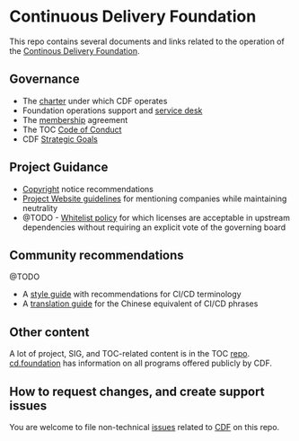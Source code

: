 # Continuous Delivery Foundation

This repo contains several documents and links related to the operation of the [Continous Delivery Foundation](https://cd.foundation).

## Governance

* The [charter](https://github.com/cdfoundation/charter) under which CDF operates
* Foundation operations support and [service desk](https://github.com/cdfoundation/foundation/issues) 
* The [membership](https://github.com/cdfoundation/charter/blob/master/CD%20Foundation%20Participation%20Agreement%20and%20Funding%20Charter%202-6-2019.pdf) agreement
* The TOC [Code of Conduct](https://github.com/cdfoundation/toc/blob/master/CODE_OF_CONDUCT.md) 
* CDF [Strategic Goals](https://github.com/cdfoundation/foundation/blob/master/goals.md)

## Project Guidance

* [Copyright](copyright.md) notice recommendations
* [Project Website guidelines](project-website-guidelines.md) for mentioning companies while maintaining neutrality
* @TODO - [Whitelist policy](#) for which licenses are acceptable in upstream dependencies without requiring an explicit vote of the governing board

## Community recommendations

@TODO

* A [style guide](style-guide.md) with recommendations for CI/CD terminology
* A [translation guide](translation.md) for the Chinese equivalent of CI/CD phrases

## Other content

A lot of project, SIG, and TOC-related content is in the TOC [repo](https://github.com/cdfoundation/toc). [cd.foundation](https://cd.foundation) has information on all programs offered publicly by CDF.

## How to request changes, and create support issues

You are welcome to file non-technical [issues](https://github.com/cdfoundation/foundation/issues/new) related to [CDF](https://cd.foundation) on this repo.
